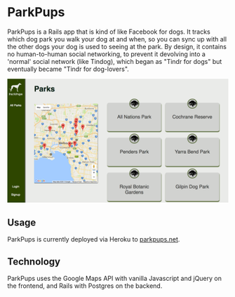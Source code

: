 # ParkPups

ParkPups is a Rails app that is kind of like Facebook for dogs. It tracks which dog park you walk your dog at and when, so you can sync up with all the other dogs your dog is used to seeing at the park. By design, it contains no human-to-human social networking, to prevent it devolving into a 'normal' social network (like Tindog), which began as "Tindr for dogs" but eventually became "Tindr for dog-lovers".

![ParkPups](app/assets/images/screenshot.png)

## Usage

ParkPups is currently deployed via Heroku to [parkpups.net](http://www.parkpups.net/).

## Technology

ParkPups uses the Google Maps API with vanilla Javascript and jQuery on the frontend, and Rails with Postgres on the backend.
